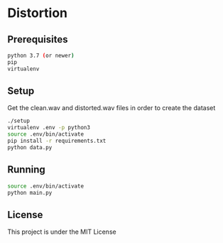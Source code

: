 # Distortion


## Prerequisites

```bash
python 3.7 (or newer)
pip
virtualenv
```


## Setup

Get the clean.wav and distorted.wav files in order to create the dataset

```bash
./setup
virtualenv .env -p python3
source .env/bin/activate
pip install -r requirements.txt
python data.py
```


## Running

```bash
source .env/bin/activate
python main.py
```


## License

This project is under the MIT License